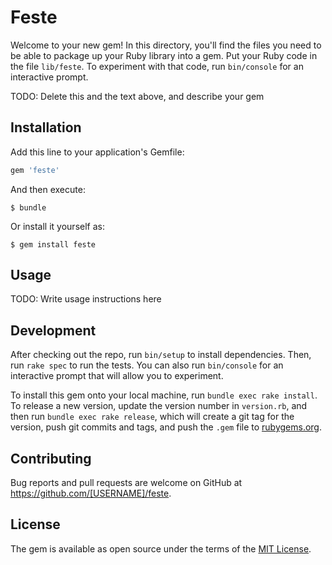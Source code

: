 # Feste

Welcome to your new gem! In this directory, you'll find the files you need to be able to package up your Ruby library into a gem. Put your Ruby code in the file `lib/feste`. To experiment with that code, run `bin/console` for an interactive prompt.

TODO: Delete this and the text above, and describe your gem

## Installation

Add this line to your application's Gemfile:

```ruby
gem 'feste'
```

And then execute:

    $ bundle

Or install it yourself as:

    $ gem install feste

## Usage

TODO: Write usage instructions here

## Development

After checking out the repo, run `bin/setup` to install dependencies. Then, run `rake spec` to run the tests. You can also run `bin/console` for an interactive prompt that will allow you to experiment.

To install this gem onto your local machine, run `bundle exec rake install`. To release a new version, update the version number in `version.rb`, and then run `bundle exec rake release`, which will create a git tag for the version, push git commits and tags, and push the `.gem` file to [rubygems.org](https://rubygems.org).

## Contributing

Bug reports and pull requests are welcome on GitHub at https://github.com/[USERNAME]/feste.


## License

The gem is available as open source under the terms of the [MIT License](http://opensource.org/licenses/MIT).

